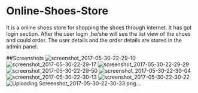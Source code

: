 # Online-Shoes-Store
It is a online shoes store for shopping the shoes through internet. 
It has got login section. After the user login ,he/she will see the list view of the shoes and could order.
The user details and the order details are stored in the admin panel.


##Screenshots
![screenshot_2017-05-30-22-29-10](https://cloud.githubusercontent.com/assets/19235501/26595782/4b20d130-458c-11e7-9e46-bacb9a8d395b.png)
![screenshot_2017-05-30-22-29-17](https://cloud.githubusercontent.com/assets/19235501/26595785/4e0f27a2-458c-11e7-8b37-1e2a0b180785.png)
![screenshot_2017-05-30-22-29-29](https://cloud.githubusercontent.com/assets/19235501/26595790/50a76e66-458c-11e7-8ee9-e677e33f6b67.png)
![screenshot_2017-05-30-22-29-50](https://cloud.githubusercontent.com/assets/19235501/26595791/528e7404-458c-11e7-9446-82c636c5bc48.png)
![screenshot_2017-05-30-22-30-04](https://cloud.githubusercontent.com/assets/19235501/26595793/54c3ba22-458c-11e7-8513-04d19b1be284.png)
![screenshot_2017-05-30-22-30-13](https://cloud.githubusercontent.com/assets/19235501/26595798/56d8a912-458c-11e7-858b-700edab340be.png)
![screenshot_2017-05-30-22-30-22](https://cloud.githubusercontent.com/assets/19235501/26595802/58739f7a-458c-11e7-8b51-7463ced09c16.png)
![Uploading Screenshot_2017-05-30-22-30-33.png…]()

